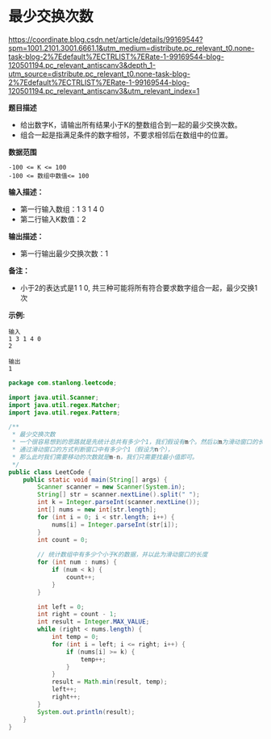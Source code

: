# 最少交换次数

https://coordinate.blog.csdn.net/article/details/99169544?spm=1001.2101.3001.6661.1&utm_medium=distribute.pc_relevant_t0.none-task-blog-2%7Edefault%7ECTRLIST%7ERate-1-99169544-blog-120501194.pc_relevant_antiscanv3&depth_1-utm_source=distribute.pc_relevant_t0.none-task-blog-2%7Edefault%7ECTRLIST%7ERate-1-99169544-blog-120501194.pc_relevant_antiscanv3&utm_relevant_index=1

**题目描述**

- 给出数字K，请输出所有结果小于K的整数组合到一起的最少交换次数。
- 组合一起是指满足条件的数字相邻，不要求相邻后在数组中的位置。

**数据范围**

```
-100 <= K <= 100
-100 <= 数组中数值<= 100
```

**输入描述：**

- 第一行输入数组：1 3 1 4 0
- 第二行输入K数值：2

**输出描述：**

- 第一行输出最少交换次数：1

**备注：**

- 小于2的表达式是1 1 0, 共三种可能将所有符合要求数字组合一起，最少交换1次

**示例:**

```
输入
1 3 1 4 0
2

输出
1
```

```java
package com.stanlong.leetcode;

import java.util.Scanner;
import java.util.regex.Matcher;
import java.util.regex.Pattern;

/**
 * 最少交换次数
 * 一个很容易想到的思路就是先统计总共有多少个1，我们假设有m个。然后以m为滑动窗口的长度，
 * 通过滑动窗口的方式判断窗口中有多少个1（假设为n个），
 * 那么此时我们需要移动的次数就是m-n，我们只需要找最小值即可。
 */
public class LeetCode {
    public static void main(String[] args) {
        Scanner scanner = new Scanner(System.in);
        String[] str = scanner.nextLine().split(" ");
        int k = Integer.parseInt(scanner.nextLine());
        int[] nums = new int[str.length];
        for (int i = 0; i < str.length; i++) {
            nums[i] = Integer.parseInt(str[i]);
        }
        int count = 0;
        
        // 统计数组中有多少个小于K的数据，并以此为滑动窗口的长度
        for (int num : nums) {
            if (num < k) {
                count++;
            }
        }

        int left = 0;
        int right = count - 1;
        int result = Integer.MAX_VALUE;
        while (right < nums.length) {
            int temp = 0;
            for (int i = left; i <= right; i++) {
                if (nums[i] >= k) {
                    temp++;
                }
            }
            result = Math.min(result, temp);
            left++;
            right++;
        }
        System.out.println(result);
    }
}
```

